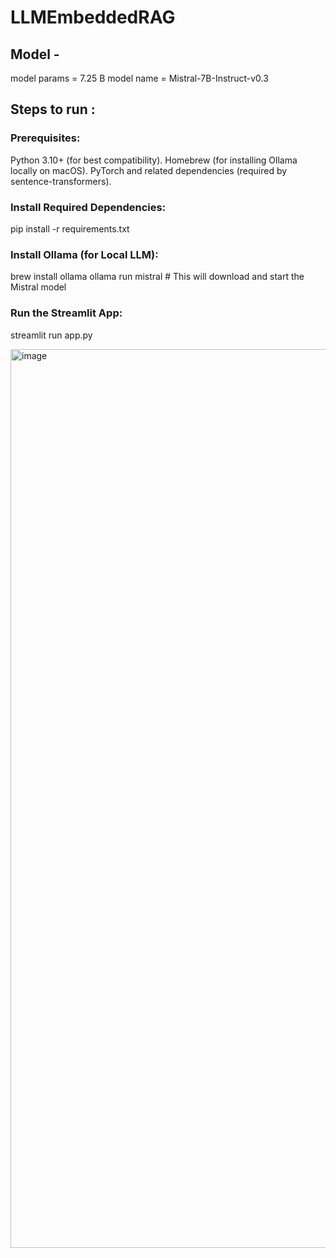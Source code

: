# LLMEmbeddedRAG

## Model - 
model params   = 7.25 B
model name     = Mistral-7B-Instruct-v0.3

## Steps to run :
### Prerequisites:
Python 3.10+ (for best compatibility).
Homebrew (for installing Ollama locally on macOS).
PyTorch and related dependencies (required by sentence-transformers).
### Install Required Dependencies:
pip install -r requirements.txt

### Install Ollama (for Local LLM):
brew install ollama
ollama run mistral  # This will download and start the Mistral model

### Run the Streamlit App:
streamlit run app.py


<img width="1438" alt="image" src="https://github.com/user-attachments/assets/5859b041-f697-4285-9bd2-aad92f123d5a" />
